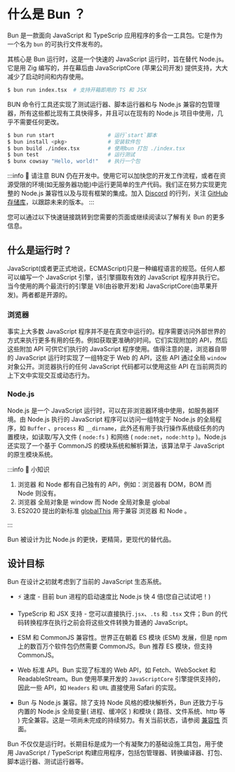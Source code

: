 # 什么是 Bun ？

Bun 是一款面向 JavaScript 和 TypeScrip 应用程序的多合一工具包。它是作为一个名为 `bun` 的可执行文件发布的。

其核心是 Bun 运行时，这是一个快速的 JavaScript 运行时，旨在替代 Node.js。它是用 Zig 编写的，并在幕后由 JavaScriptCore (苹果公司开发) 提供支持，大大减少了启动时间和内存使用。

```sh
$ bun run index.tsx  # 支持开箱即用的 TS 和 JSX
```

BUN​ 命令行工具还实现了测试运行器、脚本运行器和与 Node.js 兼容的包管理器，所有这些都比现有工具快得多，并且可以在现有的 Node.js 项目中使用，几乎不需要任何更改。

```sh
$ bun run start                 # 运行`start`脚本
$ bun install <pkg>​             # 安装软件包
$ bun build ./index.tsx         # 使用bun 打包 ./index.tsx
$ bun test                      # 运行测试
$ bunx cowsay "Hello, world!"   # 执行一个包
```

:::info 📌 请注意
BUN 仍在开发中。使用它可以加快您的开发工作流程，或者在资源受限的环境(如无服务器功能)中运行更简单的生产代码。我们正在努力实现更完整的 Node.js 兼容性以及与现有框架的集成。加入 [Discord](https://bun.sh/discord) 的行列，关注 [GitHub 存储库](https://github.com/oven-sh/bun)，以跟踪未来的版本。
:::

您可以通过以下快速链接跳转到您需要的页面或继续阅读以了解有关 Bun 的更多信息。

<div class ="quick-link">
<Link href="/docs/installation" title="🛠️ 安装 Bun"/>
<Link href="/docs/quickstart" title="🚪 快速入门"/>
<Link href="/docs/cli/install" title="🛠️ 安装 软件包"/>
<Link href="/docs/templates" title="📄 使用项目模板"/>
<Link href="/docs/bundler" title="📦 使用Bun 进行代码打包"/>
<Link href="/docs/api/http" title="⚙️ 构建一个HTTP服务器"/>
<Link href="/docs/api/websockets" title="🛠️ 构建Websocket服务器"/>
<Link href="/docs/api/file-io" title="✍️ 读写文件"/>
<Link href="/docs/api/sqlite" title="⚙️ 运行SQLite查询"/>
<Link href="/docs/cli/test" title="🛠️ 编写和运行测试"/>
</div>

## 什么是运行时？

JavaScript(或者更正式地说，ECMAScript)只是一种编程语言的规范。任何人都可以编写一个 JavaScript 引擎，该引擎摄取有效的 JavaScript 程序并执行它。当今使用的两个最流行的引擎是 V8(由谷歌开发)和 JavaScriptCore(由苹果开发)。两者都是开源的。

### 浏览器

事实上大多数 JavaScript 程序并不是在真空中运行的。程序需要访问外部世界的方式来执行更多有用的任务。例如获取更准确的时间。它们实现附加的 API，然后这些附加 API 可供它们执行的 JavaScript 程序使用。值得注意的是，浏览器自带的 JavaScript 运行时实现了一组特定于 Web 的 API，这些 API 通过全局 `window` 对象公开。浏览器执行的任何 JavaScript 代码都可以使用这些 API 在当前网页的上下文中实现交互或动态行为。

### Node.js

Node.js 是一个 JavaScript 运行时，可以在非浏览器环境中使用，如服务器环境。由 Node.js 执行的 JavaScript 程序可以访问一组特定于 Node.js 的全局程序，如 `Buffer` 、`process` 和 `__dirname`，此外还有用于执行操作系统级任务的内置模块，如读取/写入文件 ( `node:fs` ) 和网络 ( `node:net`，`node:http` )。Node.js 还实现了一个基于 CommonJS 的模块系统和解析算法，该算法早于 JavaScript 的原生模块系统。

:::info 📌 小知识

1. 浏览器 和 Node 都有自己独有的 API，例如：浏览器有 DOM，BOM 而 Node 则没有。
2. 浏览器 全局对象是 window 而 Node 全局对象是 global
3. ES2020 提出的新标准 [globalThis](https://developer.mozilla.org/en-US/docs/Web/JavaScript/Reference/Global_Objects/globalThis) 用于兼容 浏览器 和 Node 。

:::

Bun 被设计为比 Node.js 的更快，更精简，更现代的替代品。

## 设计目标

Bun 在设计之初就考虑到了当前的 JavaScript 生态系统。

- ⚡️ 速度 - 目前 bun 进程的启动速度比 Node.js 快 4 倍(您自己试试吧！)

- TypeScrip 和 JSX 支持 - 您可以直接执行`.jsx`、`.ts` 和 `.tsx` 文件；Bun 的代码转换程序在执行之前会将这些文件转换为普通的 JavaScript。

- ESM 和 CommonJS 兼容性。世界正在朝着 ES 模块 (ESM) 发展，但是 npm 上的数百万个软件包仍然需要 CommonJS。Bun 推荐 ES 模块，但支持 CommonJS。

- Web 标准 API。Bun 实现了标准的 Web API，如 Fetch、WebSocket 和 ReadableStream。Bun 使用苹果开发的 `JavaScriptCore` 引擎提供支持的，因此一些 API，如 `Headers` 和 `URL` 直接使用 Safari 的实现。

- Bun 与 Node.js 兼容。除了支持 Node 风格的模块解析外，Bun 还致力于与内置的 Node.js 全局变量( 进程、缓冲区 ) 和模块 ( 路径、文件系统、http 等 ) 完全兼容。这是一项尚未完成的持续努力。有关当前状态，请参阅 [兼容性](/docs/runtime/nodejs-apis) 页面。

Bun 不仅仅是运行时。长期目标是成为一个有凝聚力的基础设施工具包，用于使用 JavaScript / TypeScript 构建应用程序，包括包管理器、转换编译器、打包、脚本运行器、测试运行器等。
